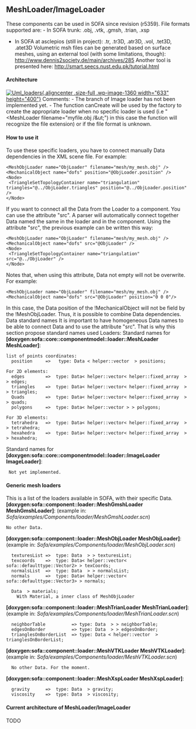 MeshLoader/ImageLoader
----------------------

These components can be used in SOFA since revision (r5359). File
formats supported are: - In SOFA trunk: .obj, .vtk, .gmsh, .trian, .xsp
- In SOFA at asclepios (still in project): .tr, .tr3D, .atr3D, .vol,
.tet3D, .atet3D Volumetric msh files can be generated based on surface
meshes, using an external tool (with some limitations, though):
http://www.dennis2society.de/main/archives/285 Another tool is presented
here: http://smart.seecs.nust.edu.pk/tutorial.html

#### Architecture

[![Uml\_loaders](https://www.sofa-framework.org/wp-content/uploads/2015/01/Uml_loaders1.png){.aligncenter
.size-full .wp-image-1360 width="633"
height="400"}](https://www.sofa-framework.org/wp-content/uploads/2015/01/Uml_loaders1.png)
Comments: - The branch of Image loader has not been implemented yet. -
The function canCreate will be used by the factory to create the
appropriate loader when no specific loader is used (i.e "&lt;MeshLoader
filename="myfile.obj /&ut;") in this case the function will recognize
the file extension) or if the file format is unknown.

#### How to use it

To use these specific loaders, you have to connect manually Data
dependencies in the XML scene file. For example:

    <MeshObjLoader name="ObjLoader" filename="mesh/my_mesh.obj" />
    <MechanicalObject name="dofs" position="@ObjLoader.position" />
    <Node>
     <TriangleSetTopologyContainer name="triangulation" triangles="@../ObjLoader.triangles" position="@../ObjLoader.position" />
    </Node>

If you want to connect all the Data from the Loader to a component. You
can use the attribute "src". A parser will automatically connect
together Data named the same in the loader and in the component. Using
the attribute "src", the previous example can be written this way:

    <MeshObjLoader name="ObjLoader" filename="mesh/my_mesh.obj" />
    <MechanicalObject name="dofs" src="@ObjLoader" />
    <Node>
     <TriangleSetTopologyContainer name="triangulation" src="@../ObjLoader" />
    </Node>

Notes that, when using this attribute, Data not empty will not be
overwrite. For example:

    <MeshObjLoader name="ObjLoader" filename="mesh/my_mesh.obj" />
    <MechanicalObject name="dofs" src="@ObjLoader" position="0 0 0"/>

In this case, the Data position of the !MechanicalObject will not be
field by the !MeshObjLoader. Thus, it is possible to combine Data
dependencies. Data standard names It is important to have homogeneous
Data names to be able to connect Data and to use the attribute "src".
That is why this section propose standard names used Loaders: Standard
names for **\[doxygen:sofa::core::componentmodel::loader::MeshLoader
MeshLoader\]**:

``` {.ignore:true}
list of points coordinates:
  position     =>   type: Data < helper::vector  > positions;

For 2D elements:
  edges        =>  type: Data< helper::vector< helper::fixed_array  > > edges;
  triangles    =>  type: Data< helper::vector< helper::fixed_array  > > triangles;
  Quads        =>  type: Data< helper::vector< helper::fixed_array  > > quads;
  polygons     =>  type: Data< helper::vector > > polygons;

For 3D elements:
  tetrahedra   =>  type: Data< helper::vector< helper::fixed_array  > > tetrahedra;
  hexahedra    =>  type: Data< helper::vector< helper::fixed_array  > > hexahedra;
```

Standard names for
**\[doxygen:sofa::core::componentmodel::loader::ImageLoader
ImageLoader\]**:

``` {.ignore:true}
 Not yet implemented.
```

#### Generic mesh loaders

This is a list of the loaders available in SOFA, with their specific
Data. **\[doxygen:sofa::component::loader::MeshGmshLoader
MeshGmshLoader\]**: (example in:
*Sofa/examples/Components/loader/MeshGmshLoader.scn*)

``` {.ignore:true}
No other Data.
```

**\[doxygen:sofa::component::loader::MeshObjLoader MeshObjLoader\]**:
(example in: *Sofa/examples/Components/loader/MeshObjLoader.scn*)

``` {.ignore:true}
  texturesList =>  type: Data  > > texturesList;
  texcoords    =>  type: Data< helper::vector< sofa::defaulttype::Vector2> > texCoords;
  normalsList  =>  type: Data  > > normalsList;
  normals      =>  type: Data< helper::vector< sofa::defaulttype::Vector3> > normals;

  Data  > materials;
    With Material, a inner class of MeshObjLoader
```

**\[doxygen:sofa::component::loader::MeshTrianLoader
MeshTrianLoader\]**: (example in:
*Sofa/examples/Components/loader/MeshTrianLoader.scn*)

``` {.ignore:true}
  neighborTable          => type: Data  > > neighborTable;
  edgesOnBorder          => type: Data  > > edgesOnBorder;
  trianglesOnBorderList  => type: Data < helper::vector  > trianglesOnBorderList;
```

**\[doxygen:sofa::component::loader::MeshVTKLoader MeshVTKLoader\]**:
(example in: *Sofa/examples/Components/loader/MeshVTKLoader.scn*)

``` {.ignore:true}
  No other Data. For the moment.
```

**\[doxygen:sofa::component::loader::MeshXspLoader MeshXspLoader\]**:

``` {.ignore:true}
  gravity      =>  type: Data  > gravity;
  viscosity    =>  type: Data  > viscosity;
```

#### Current architecture of MeshLoader/ImageLoader

TODO
